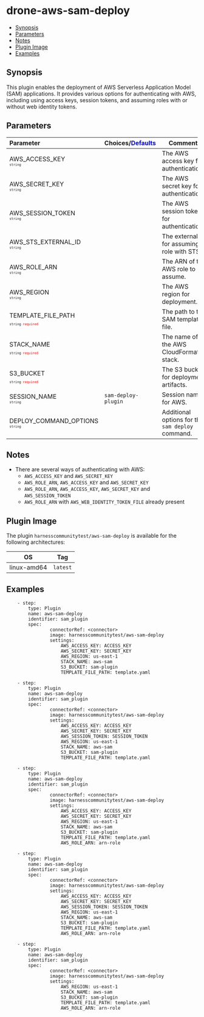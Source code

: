 # drone-aws-sam-deploy

- [Synopsis](#Synopsis)
- [Parameters](#Parameters)
- [Notes](#Notes)
- [Plugin Image](#Plugin-Image)
- [Examples](#Examples)

## Synopsis

This plugin enables the deployment of AWS Serverless Application Model (SAM) applications. It provides various options for authenticating with AWS, including using access keys, session tokens, and assuming roles with or without web identity tokens.

## Parameters

| Parameter                                                                                                                        | Choices/<span style="color:blue;">Defaults</span> | Comments                                         |
| :------------------------------------------------------------------------------------------------------------------------------- | :------------------------------------------------ | ------------------------------------------------ |
| AWS_ACCESS_KEY <span style="font-size: 10px"><br/>`string`</span>                                                                |                                                   | The AWS access key for authentication.           |
| AWS_SECRET_KEY <span style="font-size: 10px"><br/>`string`</span>                                                                |                                                   | The AWS secret key for authentication.           |
| AWS_SESSION_TOKEN <span style="font-size: 10px"><br/>`string`</span>                                                             |                                                   | The AWS session token for authentication.        |
| AWS_STS_EXTERNAL_ID <span style="font-size: 10px"><br/>`string`</span>                                                           |                                                   | The external ID for assuming a role with STS.    |
| AWS_ROLE_ARN <span style="font-size: 10px"><br/>`string`</span>                                                                  |                                                   | The ARN of the AWS role to assume.               |
| AWS_REGION <span style="font-size: 10px"><br/>`string`</span>                                                                    |                                                   | The AWS region for deployment.                   |
| TEMPLATE_FILE_PATH <span style="font-size: 10px"><br/>`string`</span> <span style="color:red; font-size: 10px">`required`</span> |                                                   | The path to the SAM template file.               |
| STACK_NAME <span style="font-size: 10px"><br/>`string`</span> <span style="color:red; font-size: 10px">`required`</span>         |                                                   | The name of the AWS CloudFormation stack.        |
| S3_BUCKET <span style="font-size: 10px"><br/>`string`</span> <span style="color:red; font-size: 10px">`required`</span>          |                                                   | The S3 bucket for deployment artifacts.          |
| SESSION_NAME <span style="font-size: 10px"><br/>`string`</span>                                                                  | `sam-deploy-plugin`                               | Session name for AWS.                            |
| DEPLOY_COMMAND_OPTIONS <span style="font-size: 10px"><br/>`string`</span>                                                        |                                                   | Additional options for the `sam deploy` command. |

## Notes

- There are several ways of authenticating with AWS:
  - `AWS_ACCESS_KEY` and `AWS_SECRET_KEY`
  - `AWS_ROLE_ARN`, `AWS_ACCESS_KEY` and `AWS_SECRET_KEY`
  - `AWS_ROLE_ARN`, `AWS_ACCESS_KEY`, `AWS_SECRET_KEY` and `AWS_SESSION_TOKEN`
  - `AWS_ROLE_ARN` with `AWS_WEB_IDENTITY_TOKEN_FILE` already present

## Plugin Image

The plugin `harnesscommunitytest/aws-sam-deploy` is available for the following architectures:

| OS          | Tag      |
| ----------- | -------- |
| linux-amd64 | `latest` |

## Examples

```
    - step:
        type: Plugin
        name: aws-sam-deploy
        identifier: sam_plugin
        spec:
                connectorRef: <connector>
                image: harnesscommunitytest/aws-sam-deploy
                settings:
                    AWS_ACCESS_KEY: ACCESS_KEY
                    AWS_SECRET_KEY: SECRET_KEY
                    AWS_REGION: us-east-1
                    STACK_NAME: aws-sam
                    S3_BUCKET: sam-plugin
                    TEMPLATE_FILE_PATH: template.yaml

    - step:
        type: Plugin
        name: aws-sam-deploy
        identifier: sam_plugin
        spec:
                connectorRef: <connector>
                image: harnesscommunitytest/aws-sam-deploy
                settings:
                    AWS_ACCESS_KEY: ACCESS_KEY
                    AWS_SECRET_KEY: SECRET_KEY
                    AWS_SESSION_TOKEN: SESSION_TOKEN
                    AWS_REGION: us-east-1
                    STACK_NAME: aws-sam
                    S3_BUCKET: sam-plugin
                    TEMPLATE_FILE_PATH: template.yaml

    - step:
        type: Plugin
        name: aws-sam-deploy
        identifier: sam_plugin
        spec:
                connectorRef: <connector>
                image: harnesscommunitytest/aws-sam-deploy
                settings:
                    AWS_ACCESS_KEY: ACCESS_KEY
                    AWS_SECRET_KEY: SECRET_KEY
                    AWS_REGION: us-east-1
                    STACK_NAME: aws-sam
                    S3_BUCKET: sam-plugin
                    TEMPLATE_FILE_PATH: template.yaml
                    AWS_ROLE_ARN: arn-role

    - step:
        type: Plugin
        name: aws-sam-deploy
        identifier: sam_plugin
        spec:
                connectorRef: <connector>
                image: harnesscommunitytest/aws-sam-deploy
                settings:
                    AWS_ACCESS_KEY: ACCESS_KEY
                    AWS_SECRET_KEY: SECRET_KEY
                    AWS_SESSION_TOKEN: SESSION_TOKEN
                    AWS_REGION: us-east-1
                    STACK_NAME: aws-sam
                    S3_BUCKET: sam-plugin
                    TEMPLATE_FILE_PATH: template.yaml
                    AWS_ROLE_ARN: arn-role

    - step:
        type: Plugin
        name: aws-sam-deploy
        identifier: sam_plugin
        spec:
                connectorRef: <connector>
                image: harnesscommunitytest/aws-sam-deploy
                settings:
                    AWS_REGION: us-east-1
                    STACK_NAME: aws-sam
                    S3_BUCKET: sam-plugin
                    TEMPLATE_FILE_PATH: template.yaml
                    AWS_ROLE_ARN: arn-role
```

